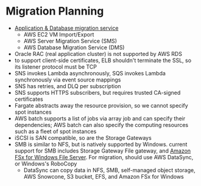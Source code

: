 # Migration Planning 

- [Application & Database migration service](https://jayendrapatil.com/aws-cloud-migration-services/)
  - AWS EC2 VM Import/Export
  - AWS Server Migration Service (SMS) 
  - AWS Database Migration Service (DMS)
- Oracle RAC (real application cluster) is not supported by AWS RDS
- to support client-side certificates, ELB shouldn't terminate the SSL, so its listener protocol must be TCP
- SNS invokes Lambda asynchronously, SQS invokes Lambda synchronously via event source mappings
- SNS has retries, and DLQ per subscription
- SNS supports HTTPS subscribers, but requires trusted CA-signed certificates
- Fargate abstracts away the resource provision, so we cannot specify spot instances
- AWS batch supports a list of jobs via array job and can specify their dependencies; AWS batch can also specify the computing resources such as a fleet of spot instances
- iSCSI is SAN compatible, so are the Storage Gateways
- SMB is similar to NFS, but is natively supported by Windows. current support for SMB includes Storage Gateway File gateway, and [Amazon FSx for Windows File Server](https://aws.amazon.com/fsx/windows/faqs/). For migration, should use AWS DataSync, or Windows's RoboCopy
  - DataSync can copy data in NFS, SMB, self-managed object storage, AWS Snowcone, S3 bucket, EFS, and Amazon FSx for Windows
